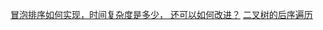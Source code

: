 [冒泡排序如何实现，时间复杂度是多少， 还可以如何改进？](https://www.jianshu.com/p/5d44186b5263)
[二叉树的后序遍历](https://www.jianshu.com/p/456af5480cee)